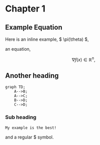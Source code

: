# Chapter 1


## Example Equation
Here is an inline example, $ \pi(\theta) $,

an equation,

$$ \nabla f(x) \in \mathbb{R}^n, $$

## Another heading

```mermaid
graph TD;
    A-->B;
    A-->C;
    B-->D;
    C-->D;
```

### Sub heading

```admonish example
My example is the best!
```

and a regular \$ symbol.

